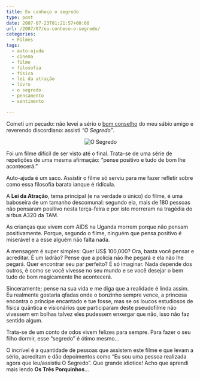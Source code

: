 ```yaml
---
title: Eu conheço o segredo
type: post
date: 2007-07-23T01:21:57+00:00
url: /2007/07/eu-conheco-o-segredo/
categories:
  - Filmes
tags:
  - auto-ajuda
  - cinema
  - filme
  - filosofia
  - física
  - lei da atração
  - livro
  - o segredo
  - pensamento
  - sentimento

---
```

Cometi um pecado: não levei a sério o [bom conselho][1] do meu sábio amigo e reverendo discordiano: assisti _“O Segredo”_.

<p style="text-align:center;">
  <img src='https://i1.wp.com/tiagomadeira.com/wp-content/uploads/2007/07/segredo_02_330.jpg?w=604' alt='O Segredo' data-recalc-dims="1" />
</p>

Foi um filme difícil de ser visto até o final. Trata-se de uma série de repetições de uma mesma afirmação: “pense positivo e tudo de bom lhe acontecerá.”

Auto-ajuda é um saco. Assistir o filme só serviu para me fazer refletir sobre como essa filosofia barata ianque é ridícula.

A **Lei da Atração**, tema principal (e na verdade o único) do filme, é uma baboseira de um tamanho descomunal: segundo ela, mais de 180 pessoas não pensaram positivo nesta terça-feira e por isto morreram na tragédia do airbus A320 da TAM.

As crianças que vivem com AIDS na Uganda morrem porque não pensam positivamente. Porque, segundo o filme, ninguém que pensa positivo é miserável e a esse alguém não falta nada.

A mensagem é super simples: Quer US$ 100,000? Ora, basta você pensar e acreditar. É um ladrão? Pense que a polícia não lhe pegará e ela não lhe pegará. Quer encontrar seu par perfeito? É só imaginar. Nada depende dos outros, é como se você vivesse no seu mundo e se você desejar o bem tudo de bom magicamente lhe acontecerá.

Sinceramente; pense na sua vida e me diga que a realidade é linda assim. Eu realmente gostaria qfadas onde o bonzinho sempre vence, a princesa encontra o príncipe encantado e tue fosse, mas se os loucos estudiosos de física quântica e visionários que participaram deste pseudofilme não vivessem em bolhas talvez eles pudessem enxergar que não, isso não faz sentido algum.

Trata-se de um conto de odos vivem felizes para sempre. Para fazer o seu filho dormir, esse “segredo” é ótimo mesmo…

O incrível é a quantidade de pessoas que assistem este filme e que levam a sério, acreditam e dão depoimentos como “Eu sou uma pessoa realizada agora que leu/assistiu O Segredo”. Que grande idiotice! Acho que aprendi mais lendo **Os Três Porquinhos**…

 [1]: http://1001gatos.org/o-segredo/

